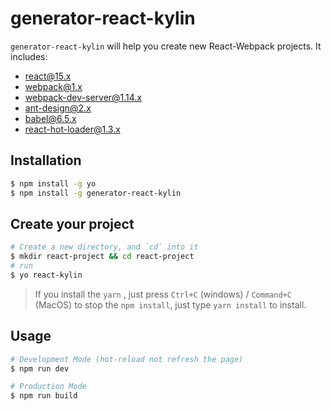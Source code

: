 # generator-react-kylin
`generator-react-kylin` will help you create new React-Webpack projects.
It includes: 
- react@15.x
- webpack@1.x
- webpack-dev-server@1.14.x
- ant-design@2.x
- babel@6.5.x
- react-hot-loader@1.3.x

## Installation
```bash
$ npm install -g yo
$ npm install -g generator-react-kylin
```

## Create your project

```bash
# Create a new directory, and `cd` into it
$ mkdir react-project && cd react-project
# run 
$ yo react-kylin
```

> If you install the `yarn` , just press `Ctrl+C` (windows) / `Command+C` (MacOS) to stop the `npm install`, just type `yarn install` to install.



## Usage

```bash
# Development Mode (hot-reload not refresh the page)
$ npm run dev

# Production Mode
$ npm run build
```